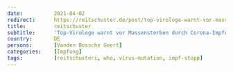 ```yaml
---
date:          2021-04-02
redirect:      https://reitschuster.de/post/top-virologe-warnt-vor-massensterben-durch-corona-impfungen/
title:         reitschuster
subtitle:      'Top-Virologe warnt vor Massensterben durch Corona-Impfungen'
country:       DE
persons:       [Vanden Bossche Geert]
categories:    [Impfung]
tags:          [reitschusteri, who, virus-mutation, impf-stopp]
---
```

